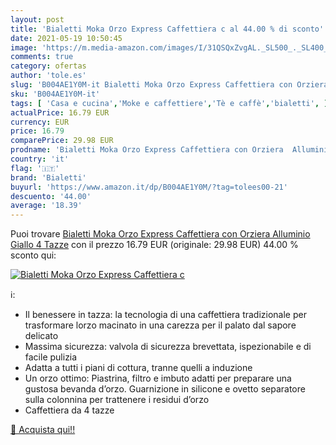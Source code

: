 ```yaml
---
layout: post
title: 'Bialetti Moka Orzo Express Caffettiera c al 44.00 % di sconto'
date: 2021-05-19 10:50:45
image: 'https://m.media-amazon.com/images/I/31QSQxZvgAL._SL500_._SL400_.jpg'
comments: true
category: ofertas
author: 'tole.es'
slug: 'B004AE1Y0M-it Bialetti Moka Orzo Express Caffettiera con Orziera...'
sku: 'B004AE1Y0M-it'
tags: [ 'Casa e cucina','Moke e caffettiere','Tè e caffè','bialetti', ]
actualPrice: 16.79 EUR
currency: EUR
price: 16.79
comparePrice: 29.98 EUR
prodname: 'Bialetti Moka Orzo Express Caffettiera con Orziera  Alluminio  Giallo  4 Tazze'
country: 'it'
flag: '🇮🇹'
brand: 'Bialetti'
buyurl: 'https://www.amazon.it/dp/B004AE1Y0M/?tag=tolees00-21'
descuento: '44.00'
average: '18.39'
---
```


Puoi trovare [Bialetti Moka Orzo Express Caffettiera con Orziera  Alluminio  Giallo  4 Tazze](https://www.amazon.it/dp/B004AE1Y0M/?tag=tolees00-21) con il prezzo 16.79 EUR (originale: 29.98 EUR) 44.00 % sconto qui:

[![Bialetti Moka Orzo Express Caffettiera c](https://m.media-amazon.com/images/I/31QSQxZvgAL._SL500_._SL400_.jpg)](https://www.amazon.it/dp/B004AE1Y0M/?tag=tolees00-21)

ℹ️:

- Il benessere in tazza: la tecnologia di una caffettiera tradizionale per trasformare lorzo macinato in una carezza per il palato dal sapore delicato
- Massima sicurezza: valvola di sicurezza brevettata, ispezionabile e di facile pulizia
- Adatta a tutti i piani di cottura, tranne quelli a induzione
- Un orzo ottimo: Piastrina, filtro e imbuto adatti per preparare una gustosa bevanda d’orzo. Guarnizione in silicone e ovetto separatore sulla colonnina per trattenere i residui d’orzo
- Caffettiera da 4 tazze

[🛒 Acquista qui!!](https://www.amazon.it/dp/B004AE1Y0M/?tag=tolees00-21)
